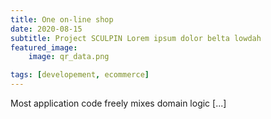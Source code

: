 ```yaml
---
title: One on-line shop
date: 2020-08-15
subtitle: Project SCULPIN Lorem ipsum dolor belta lowdah
featured_image:
    image: qr_data.png

tags: [developement, ecommerce]
---
```


<p>Most application code freely mixes domain logic [...]</p>